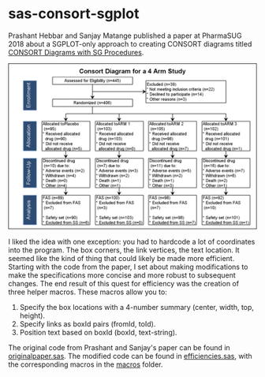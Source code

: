 # sas-consort-sgplot

Prashant Hebbar and Sanjay Matange published a paper at PharmaSUG 2018 about a SGPLOT-only approach to creating CONSORT diagrams titled [CONSORT Diagrams with SG Procedures](https://www.lexjansen.com/pharmasug/2018/DV/PharmaSUG-2018-DV24.pdf).

![consort via sgplot](https://github.com/srosanba/sas-consort-sgplot/blob/master/originalpaper.png)

I liked the idea with one exception: you had to hardcode a lot of coordinates into the program. The box corners, the link vertices, the text location. It seemed like the kind of thing that could likely be made more efficient. Starting with the code from the paper, I set about making modifications to make the specifications more concise and more robust to subsequent changes. The end result of this quest for efficiency was the creation of three helper macros. These macros allow you to:

1. Specify the box locations with a 4-number summary (center, width, top, height).
1. Specify links as boxId pairs (fromId, toId). 
1. Position text based on boxId (boxId, text-string).

The original code from Prashant and Sanjay's paper can be found in [originalpaper.sas](https://github.com/srosanba/sas-consort-sgplot/blob/master/originalpaper.sas). The modified code can be found in [efficiencies.sas](https://github.com/srosanba/sas-consort-sgplot/blob/master/efficiencies.sas), with the corresponding macros in the [macros](https://github.com/srosanba/sas-consort-sgplot/tree/master/macros) folder. 

